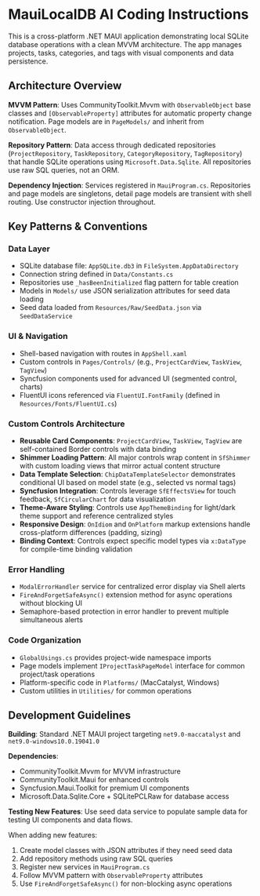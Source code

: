 # MauiLocalDB AI Coding Instructions

This is a cross-platform .NET MAUI application demonstrating local SQLite database operations with a clean MVVM architecture. The app manages projects, tasks, categories, and tags with visual components and data persistence.

## Architecture Overview

**MVVM Pattern**: Uses CommunityToolkit.Mvvm with `ObservableObject` base classes and `[ObservableProperty]` attributes for automatic property change notification. Page models are in `PageModels/` and inherit from `ObservableObject`.

**Repository Pattern**: Data access through dedicated repositories (`ProjectRepository`, `TaskRepository`, `CategoryRepository`, `TagRepository`) that handle SQLite operations using `Microsoft.Data.Sqlite`. All repositories use raw SQL queries, not an ORM.

**Dependency Injection**: Services registered in `MauiProgram.cs`. Repositories and page models are singletons, detail page models are transient with shell routing. Use constructor injection throughout.

## Key Patterns & Conventions

### Data Layer
- SQLite database file: `AppSQLite.db3` in `FileSystem.AppDataDirectory`
- Connection string defined in `Data/Constants.cs`
- Repositories use `_hasBeenInitialized` flag pattern for table creation
- Models in `Models/` use JSON serialization attributes for seed data loading
- Seed data loaded from `Resources/Raw/SeedData.json` via `SeedDataService`

### UI & Navigation
- Shell-based navigation with routes in `AppShell.xaml`
- Custom controls in `Pages/Controls/` (e.g., `ProjectCardView`, `TaskView`, `TagView`)
- Syncfusion components used for advanced UI (segmented control, charts)
- FluentUI icons referenced via `FluentUI.FontFamily` (defined in `Resources/Fonts/FluentUI.cs`)

### Custom Controls Architecture
- **Reusable Card Components**: `ProjectCardView`, `TaskView`, `TagView` are self-contained Border controls with data binding
- **Shimmer Loading Pattern**: All major controls wrap content in `SfShimmer` with custom loading views that mirror actual content structure
- **Data Template Selection**: `ChipDataTemplateSelector` demonstrates conditional UI based on model state (e.g., selected vs normal tags)
- **Syncfusion Integration**: Controls leverage `SfEffectsView` for touch feedback, `SfCircularChart` for data visualization
- **Theme-Aware Styling**: Controls use `AppThemeBinding` for light/dark theme support and reference centralized styles
- **Responsive Design**: `OnIdiom` and `OnPlatform` markup extensions handle cross-platform differences (padding, sizing)
- **Binding Context**: Controls expect specific model types via `x:DataType` for compile-time binding validation

### Error Handling
- `ModalErrorHandler` service for centralized error display via Shell alerts
- `FireAndForgetSafeAsync()` extension method for async operations without blocking UI
- Semaphore-based protection in error handler to prevent multiple simultaneous alerts

### Code Organization
- `GlobalUsings.cs` provides project-wide namespace imports
- Page models implement `IProjectTaskPageModel` interface for common project/task operations
- Platform-specific code in `Platforms/` (MacCatalyst, Windows)
- Custom utilities in `Utilities/` for common operations

## Development Guidelines

**Building**: Standard .NET MAUI project targeting `net9.0-maccatalyst` and `net9.0-windows10.0.19041.0`

**Dependencies**: 
- CommunityToolkit.Mvvm for MVVM infrastructure
- CommunityToolkit.Maui for enhanced controls
- Syncfusion.Maui.Toolkit for premium UI components
- Microsoft.Data.Sqlite.Core + SQLitePCLRaw for database access

**Testing New Features**: Use seed data service to populate sample data for testing UI components and data flows.

When adding new features:
1. Create model classes with JSON attributes if they need seed data
2. Add repository methods using raw SQL queries
3. Register new services in `MauiProgram.cs`
4. Follow MVVM pattern with `ObservableProperty` attributes
5. Use `FireAndForgetSafeAsync()` for non-blocking async operations